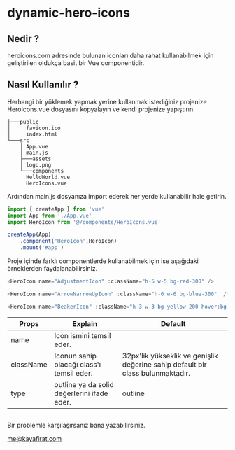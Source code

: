 # dynamic-hero-icons

## Nedir ? 

heroicons.com adresinde bulunan iconları daha rahat kullanabilmek için geliştirilen oldukça basit bir Vue componentidir.  

## Nasıl Kullanılır ? 

Herhangi bir yüklemek yapmak yerine kullanmak istediğiniz projenize HeroIcons.vue dosyasını kopyalayın ve kendi projenize yapıştırın.

```
├───public
│     favicon.ico
│     index.html
└───src
    │ App.vue
    │ main.js
    ├───assets
    │ logo.png
    └───components
      HelloWorld.vue
      HeroIcons.vue
```

Ardından main.js dosyanıza import ederek her yerde kullanabilir hale getirin. 

```js
import { createApp } from 'vue'
import App from './App.vue'
import HeroIcon from '@/components/HeroIcons.vue'

createApp(App)
    .component('HeroIcon',HeroIcon)
    .mount('#app')
```

Proje içinde farklı componentlerde kullanabilmek için ise aşağıdaki örneklerden faydalanabilirsiniz. 

```js
<HeroIcon name="AdjustmentIcon" :className="h-5 w-5 bg-red-300" />

<HeroIcon name="ArrowNarrowUpIcon" :className="h-6 w-6 bg-blue-300"  />

<HeroIcon name="BeakerIcon" :className="h-3 w-3 bg-yellow-200 hover:bg-yellow-400" type="outline"  />

```

| Props | Explain | Default | 
| -------------  |------------- | ------------- |
|  name  | Icon ismini temsil eder. |  |
|  className  | Iconun sahip olacağı class'ı temsil eder. | 32px'lik yükseklik ve genişlik değerine sahip default bir class bulunmaktadır. |
|  type  | outline ya da solid değerlerini ifade eder. | outline |

##

Bir problemle karşılaşırsanız bana yazabilirsiniz. 

[me@kayafirat.com](mailto:me@kayafirat.com?subject=[GitHub]%vue-dynamic-hero-icons)



